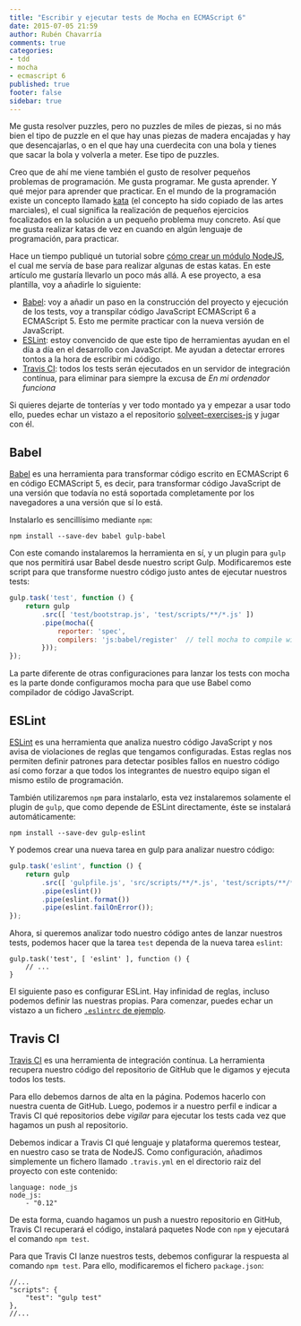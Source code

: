 ```yaml
---
title: "Escribir y ejecutar tests de Mocha en ECMAScript 6"
date: 2015-07-05 21:59
author: Rubén Chavarría
comments: true
categories: 
- tdd
- mocha
- ecmascript 6
published: true
footer: false
sidebar: true
---
```


Me gusta resolver puzzles, pero no puzzles de miles de piezas, si no más bien el
tipo de puzzle en el que hay unas piezas de madera encajadas y hay que desencajarlas,
o en el que hay una cuerdecita con una bola y tienes que sacar la bola y volverla
a meter. Ese tipo de puzzles.

Creo que de ahí me viene también el gusto de resolver pequeños problemas de
programación. Me gusta programar. Me gusta aprender. Y qué mejor para aprender
que practicar. En el mundo de la programación existe un concepto llamado
[kata] (el concepto ha sido copiado de las artes marciales), el cual significa
la realización de pequeños ejercicios focalizados en la solución a un pequeño
problema muy concreto. Así que me gusta realizar katas de vez en cuando en algún
lenguaje de programación, para practicar.

<!-- more -->

Hace un tiempo publiqué un tutorial sobre [cómo crear un módulo NodeJS], el cual
me servía de base para realizar algunas de estas katas. En este artículo me
gustaría llevarlo un poco más allá. A ese proyecto, a esa plantilla, voy a
añadirle lo siguiente:

- [Babel]: voy a añadir un paso en la construcción del proyecto y ejecución de los
tests, voy a transpilar código JavaScript ECMAScript 6 a ECMAScript 5. Esto me
permite practicar con la nueva versión de JavaScript.
- [ESLint]: estoy convencido de que este tipo de herramientas ayudan en el día a
día en el desarrollo con JavaScript. Me ayudan a detectar errores tontos a la
hora de escribir mi código.
- [Travis CI]: todos los tests serán ejecutados en un servidor de integración
contínua, para eliminar para siempre la excusa de *En mi ordenador funciona*

Si quieres dejarte de tonterías y ver todo montado ya y empezar a usar todo ello,
puedes echar un vistazo a el repositorio [solveet-exercises-js] y jugar con
él.

## Babel

[Babel] es una herramienta para transformar código escrito en ECMAScript 6 en
código ECMAScript 5, es decir, para transformar código JavaScript de una versión
que todavía no está soportada completamente por los navegadores a una versión
que sí lo está.

Instalarlo es sencillísimo mediante `npm`:

    npm install --save-dev babel gulp-babel

Con este comando instalaremos la herramienta en sí, y un plugin para `gulp` que
nos permitirá usar Babel desde nuestro script Gulp. Modificaremos este script
para que transforme nuestro código justo antes de ejecutar nuestros tests:

``` javascript
gulp.task('test', function () {
    return gulp
        .src([ 'test/bootstrap.js', 'test/scripts/**/*.js' ])
        .pipe(mocha({
            reporter: 'spec',
            compilers: 'js:babel/register'  // tell mocha to compile with babel
        }));
});
```

La parte diferente de otras configuraciones para lanzar los tests con mocha es
la parte donde configuramos mocha para que use Babel como compilador de código
JavaScript.

## ESLint

[ESLint] es una herramienta que analiza nuestro código JavaScript y nos avisa de
violaciones de reglas que tengamos configuradas. Estas reglas nos permiten
definir patrones para detectar posibles fallos en nuestro código así como forzar
a que todos los integrantes de nuestro equipo sigan el mismo estilo de programación.

También utilizaremos `npm` para instalarlo, esta vez instalaremos solamente el
plugin de `gulp`, que como depende de ESLint directamente, éste se instalará 
automáticamente:

    npm install --save-dev gulp-eslint

Y podemos crear una nueva tarea en gulp para analizar nuestro código:

``` javascript
gulp.task('eslint', function () {
    return gulp
        .src([ 'gulpfile.js', 'src/scripts/**/*.js', 'test/scripts/**/*.js' ])
        .pipe(eslint())
        .pipe(eslint.format())
        .pipe(eslint.failOnError());
});
```

Ahora, si queremos analizar todo nuestro código antes de lanzar nuestros tests,
podemos hacer que la tarea `test` dependa de la nueva tarea `eslint`:

    gulp.task('test', [ 'eslint' ], function () {
        // ...
    }

El siguiente paso es configurar ESLint. Hay infinidad de reglas, incluso podemos
definir las nuestras propias. Para comenzar, puedes echar un vistazo a un
fichero [`.eslintrc` de ejemplo].

## Travis CI

[Travis CI] es una herramienta de integración contínua. La herramienta recupera
nuestro código del repositorio de GitHub que le digamos y ejecuta todos los
tests.

Para ello debemos darnos de alta en la página. Podemos hacerlo con nuestra
cuenta de GitHub. Luego, podemos ir a nuestro perfil e indicar a Travis CI
qué repositorios debe *vigilar* para ejecutar los tests cada vez que hagamos
un push al repositorio.

Debemos indicar a Travis CI qué lenguaje y plataforma queremos testear, en
nuestro caso se trata de NodeJS. Como configuración, añadimos simplemente un
fichero llamado `.travis.yml` en el directorio raiz del proyecto con este
contenido:

    language: node_js
    node_js:
        - "0.12"

De esta forma, cuando hagamos un push a nuestro repositorio en GitHub, Travis CI
recuperará el código, instalará paquetes Node con `npm` y ejecutará el comando
`npm test`. 

Para que Travis CI lanze nuestros tests, debemos configurar la respuesta al
comando `npm test`. Para ello, modificaremos el fichero `package.json`:

    //...
    "scripts": {
        "test": "gulp test"
    },
    //...

[kata]: https://en.wikipedia.org/wiki/Kata_%28programming%29
[cómo crear un módulo NodeJS]: /blog/2014/09/24/plantilla-para-modulos-nodejs
[solveet-exercises-js]: https://github.com/rchavarria/solveet-exercises-js
[Babel]: http://babeljs.io
[ESLint]: http://eslint.org
[`.eslintrc` de ejemplo]: https://raw.githubusercontent.com/rchavarria/solveet-exercises-js/master/.eslintrc
[Travis CI]: https://travis-ci.org

